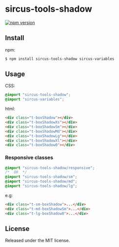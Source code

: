 # sircus-tools-shadow

[![npm version](https://img.shields.io/npm/v/sircus-tools-shadow.svg?style=flat)](https://www.npmjs.com/package/sircus-tools-shadow)


## Install

npm:

```bash
$ npm install sircus-tools-shadow sircus-variables
```

## Usage

CSS:

```css
@import "sircus-tools-shadow";
@import "sircus-variables";
```

html:

```html
<div class="t-boxShadow"></div>
<div class="t-boxShadowXs"></div>
<div class="t-boxShadowSm"></div>
<div class="t-boxShadowMd"></div>
<div class="t-boxShadowLg"></div>
<div class="t-boxShadowXl"></div>
<div class="t-boxShadow0"></div>
```

### Responsive classes

```css
@import "sircus-tools-shadow/responsive";
/*  OR  */
@import "sircus-tools-shadow/sm";
@import "sircus-tools-shadow/md";
@import "sircus-tools-shadow/lg";
```
e.g:

```html
<div class="t-sm-boxShadow">...</div>
<div class="t-md-boxShadowSm">...</div>
<div class="t-lg-boxShadow0">...</div>
```

## License
Released under the MIT license.

